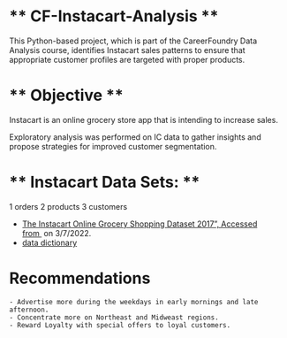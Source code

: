 # ** CF-Instacart-Analysis **
This Python-based project, which is part of the CareerFoundry Data Analysis course, identifies Instacart sales patterns to ensure that appropriate customer profiles are targeted with proper products.

# ** Objective **
Instacart is an online grocery store app that is intending to increase sales. 

Exploratory analysis was performed on IC data to gather insights and propose strategies for improved customer segmentation.

# ** Instacart Data Sets: **
  1 orders
  2 products
  3 customers
- [The Instacart Online Grocery Shopping Dataset 2017”, Accessed from ](https://www.instacart.com/datasets/grocery-shopping-2017) on 3/7/2022.
- [data dictionary](https://gist.github.com/jeremystan/c3b39d947d9b88b3ccff3147dbcf6c6b)

# Recommendations 

	- Advertise more during the weekdays in early mornings and late afternoon.
	- Concentrate more on Northeast and Midweast regions.
	- Reward Loyalty with special offers to loyal customers.
